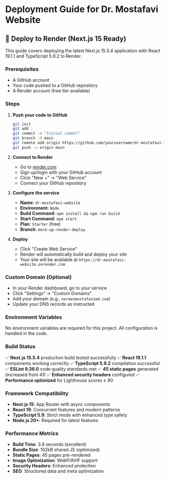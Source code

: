 # Deployment Guide for Dr. Mostafavi Website

## 🚀 Deploy to Render (Next.js 15 Ready)

This guide covers deploying the latest Next.js 15.5.4 application with React 19.1.1 and TypeScript 5.9.2 to Render.

### Prerequisites

- A GitHub account
- Your code pushed to a GitHub repository
- A Render account (free tier available)

### Steps

1. **Push your code to GitHub**

   ```bash
   git init
   git add .
   git commit -m "Initial commit"
   git branch -M main
   git remote add origin https://github.com/yourusername/dr-mostafavi-website.git
   git push -u origin main
   ```

2. **Connect to Render**
   - Go to [render.com](https://render.com)
   - Sign up/login with your GitHub account
   - Click "New +" → "Web Service"
   - Connect your GitHub repository

3. **Configure the service**
   - **Name**: `dr-mostafavi-website`
   - **Environment**: `Node`
   - **Build Command**: `npm install && npm run build`
   - **Start Command**: `npm start`
   - **Plan**: `Starter` (free)
   - **Branch**: `mock-up-render-deploy`

4. **Deploy**
   - Click "Create Web Service"
   - Render will automatically build and deploy your site
   - Your site will be available at `https://dr-mostafavi-website.onrender.com`

### Custom Domain (Optional)

- In your Render dashboard, go to your service
- Click "Settings" → "Custom Domains"
- Add your domain (e.g., `noreenmostafavimd.com`)
- Update your DNS records as instructed

### Environment Variables

No environment variables are required for this project. All configuration is handled in the code.

### Build Status

✅ **Next.js 15.5.4** production build tested successfully
✅ **React 19.1.1** components working correctly
✅ **TypeScript 5.9.2** compilation successful
✅ **ESLint 9.36.0** code quality standards met
✅ **45 static pages** generated (increased from 41)
✅ **Enhanced security headers** configured
✅ **Performance optimized** for Lighthouse scores ≥ 90

### Framework Compatibility

- **Next.js 15**: App Router with async components
- **React 19**: Concurrent features and modern patterns
- **TypeScript 5.9**: Strict mode with enhanced type safety
- **Node.js 20+**: Required for latest features

### Performance Metrics

- **Build Time**: 3.9 seconds (excellent)
- **Bundle Size**: 102kB shared JS (optimized)
- **Static Pages**: 45 pages pre-rendered
- **Image Optimization**: WebP/AVIF support
- **Security Headers**: Enhanced protection
- **SEO**: Structured data and meta optimization
